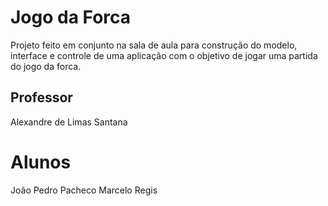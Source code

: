 # Jogo da Forca

Projeto feito em conjunto na sala de aula para construção do modelo, interface e controle de uma aplicação com o objetivo de jogar uma partida do jogo da forca.

## Professor
Alexandre de Limas Santana

# Alunos
João Pedro Pacheco
Marcelo Regis